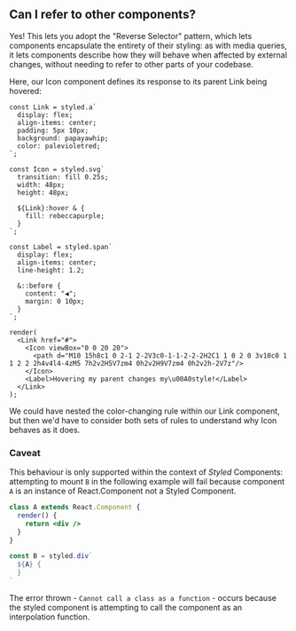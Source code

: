 ## Can I refer to other components?

Yes! This lets you adopt the "Reverse Selector" pattern, which lets components encapsulate the entirety of their styling:
as with media queries, it lets components describe how they will behave when affected by external changes,
without needing to refer to other parts of your codebase.

Here, our Icon component defines its response to its parent Link being hovered:

```react
const Link = styled.a`
  display: flex;
  align-items: center;
  padding: 5px 10px;
  background: papayawhip;
  color: palevioletred;
`;

const Icon = styled.svg`
  transition: fill 0.25s;
  width: 48px;
  height: 48px;

  ${Link}:hover & {
    fill: rebeccapurple;
  }
`;

const Label = styled.span`
  display: flex;
  align-items: center;
  line-height: 1.2;

  &::before {
    content: "◀";
    margin: 0 10px;
  }
`;

render(
  <Link href="#">
    <Icon viewBox="0 0 20 20">
      <path d="M10 15h8c1 0 2-1 2-2V3c0-1-1-2-2-2H2C1 1 0 2 0 3v10c0 1 1 2 2 2h4v4l4-4zM5 7h2v2H5V7zm4 0h2v2H9V7zm4 0h2v2h-2V7z"/>
    </Icon>
    <Label>Hovering my parent changes my\u00A0style!</Label>
  </Link>
);
```

We could have nested the color-changing rule within our Link component, but then we'd have to
consider both sets of rules to understand why Icon behaves as it does.

### Caveat

This behaviour is only supported within the context of _Styled_ Components:
attempting to mount `B` in the following example will fail because component
`A` is an instance of React.Component not a Styled Component.

```jsx
class A extends React.Component {
  render() {
    return <div />
  }
}

const B = styled.div`
  ${A} {
  }
`
```

The error thrown - `Cannot call a class as a function` - occurs because the
styled component is attempting to call the component as an interpolation function.
